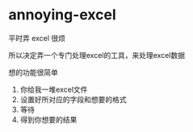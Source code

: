 # annoying-excel

平时弄 excel 很烦

所以决定弄一个专门处理excel的工具，来处理excel数据

想的功能很简单

1. 你给我一堆excel文件
2. 设置好所对应的字段和想要的格式
3. 等待
4. 得到你想要的结果



